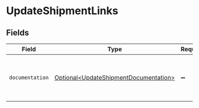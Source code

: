 # UpdateShipmentLinks


## Fields

| Field                                                                                        | Type                                                                                         | Required                                                                                     | Description                                                                                  |
| -------------------------------------------------------------------------------------------- | -------------------------------------------------------------------------------------------- | -------------------------------------------------------------------------------------------- | -------------------------------------------------------------------------------------------- |
| `documentation`                                                                              | [Optional\<UpdateShipmentDocumentation>](../../models/errors/UpdateShipmentDocumentation.md) | :heavy_minus_sign:                                                                           | The URL to the generic Mollie API error handling guide.                                      |